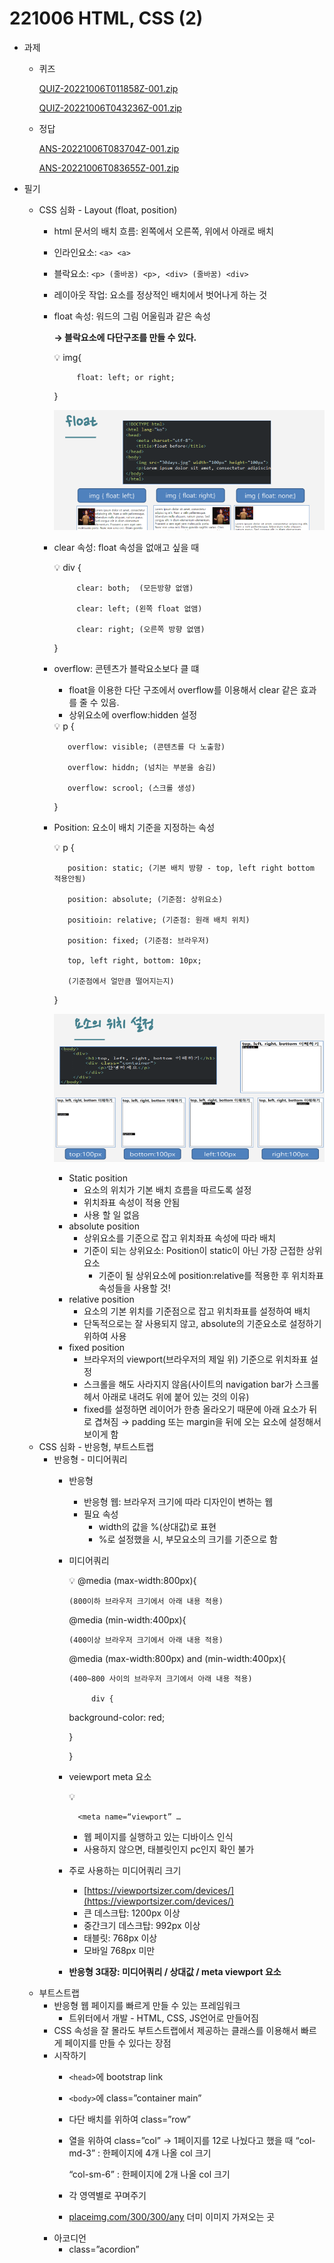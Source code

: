 # 221006 HTML, CSS (2)


- 과제
    - 퀴즈
        
        [QUIZ-20221006T011858Z-001.zip](221006%20HTML,%20CSS%20(2)%2098b82b067bd44257bb835a4b115ace73/QUIZ-20221006T011858Z-001.zip)
        
        [QUIZ-20221006T043236Z-001.zip](221006%20HTML,%20CSS%20(2)%2098b82b067bd44257bb835a4b115ace73/QUIZ-20221006T043236Z-001.zip)
        
    - 정답
        
        [ANS-20221006T083704Z-001.zip](221006%20HTML,%20CSS%20(2)%2098b82b067bd44257bb835a4b115ace73/ANS-20221006T083704Z-001.zip)
        
        [ANS-20221006T083655Z-001.zip](221006%20HTML,%20CSS%20(2)%2098b82b067bd44257bb835a4b115ace73/ANS-20221006T083655Z-001.zip)
        
- 필기
    - CSS 심화 - Layout (float, position)
        - html 문서의 배치 흐름: 왼쪽에서 오른쪽, 위에서 아래로 배치
        - 인라인요소: `<a> <a>`
        - 블락요소: `<p> (줄바꿈) <p>, <div> (줄바꿈) <div>`
        - 레이아웃 작업: 요소를 정상적인 배치에서 벗어나게 하는 것
        - float 속성: 워드의 그림 어울림과 같은 속성
            
            **→ 블락요소에 다단구조를 만들 수 있다.**
            
            <aside>
            💡 img{
            
                   float: left; or right;
            
            }
            
            </aside>
            
            ![Untitled](221006%20HTML,%20CSS%20(2)%2098b82b067bd44257bb835a4b115ace73/Untitled.png)
            
        - clear 속성: float 속성을 없애고 싶을 때
            
            <aside>
            💡 div {
            
                   clear: both;  (모든방향 없앰)
            
                   clear: left; (왼쪽 float 없앰)
            
                   clear: right; (오른쪽 방향 없앰)
            
            }
            
            </aside>
            
        - overflow: 콘텐츠가 블락요소보다 클 떄
            - float을 이용한 다단 구조에서 overflow를 이용해서 clear 같은 효과를 줄 수 있음.
            - 상위요소에 overflow:hidden 설정
            
            <aside>
            💡 p {
            
                 overflow: visible; (콘텐츠를 다 노출함)
            
                 overflow: hiddn; (넘치는 부분을 숨김)
            
                 overflow: scrool; (스크롤 생성)
            
            }
            
            </aside>
            
        - Position: 요소이 배치 기준을 지정하는 속성
            
            <aside>
            💡 p {
            
                 position: static; (기본 배치 방향 - top, left right bottom 적용안됨)
            
                 position: absolute; (기준점: 상위요소)
            
                 positioin: relative; (기준점: 원래 배치 위치)
            
                 position: fixed; (기준점: 브라우저)
            
                 top, left right, bottom: 10px; 
            
                 (기준점에서 얼만큼 떨어지는지)
            
            }
            
            </aside>
            
            ![Untitled](221006%20HTML,%20CSS%20(2)%2098b82b067bd44257bb835a4b115ace73/Untitled%201.png)
            
            - Static position
                - 요소의 위치가 기본 배치 흐름을 따르도록 설정
                - 위치좌표 속성이 적용 안됨
                - 사용 할 일 없음
            - absolute position
                - 상위요소를 기준으로 잡고 위치좌표 속성에 따라 배치
                - 기준이 되는 상위요소: Position이 static이 아닌 가장 근접한 상위요소
                    - 기준이 될 상위요소에 position:relative를 적용한 후 위치좌표 속성들을 사용할 것!
            - relative position
                - 요소의 기본 위치를 기준점으로 잡고 위치좌표를 설정하여 배치
                - 단독적으로는 잘 사용되지 않고, absolute의 기준요소로 설정하기 위하여 사용
            - fixed position
                - 브라우저의 viewport(브라우저의 제일 위) 기준으로 위치좌표 설정
                - 스크롤을 해도 사라지지 않음(사이트의 navigation bar가 스크롤헤서 아래로 내려도 위에 붙어 있는 것의 이유)
                - fixed를 설정하면 레이어가 한층 올라오기 때문에 아래 요소가 뒤로 겹쳐짐 → padding 또는 margin을 뒤에 오는 요소에 설정해서 보이게 함
    - CSS 심화 - 반응형, 부트스트랩
        - 반응형 - 미디어쿼리
            - 반응형
                - 반응형 웹: 브라우저 크기에 따라 디자인이 변하는 웹
                - 필요 속성
                    - width의 값을 %(상대값)로 표현
                    - %로 설정했을 시, 부모요소의 크기를 기준으로 함
            - 미디어쿼리
                
                <aside>
                💡 @media (max-width:800px){
                
                  (800이하 브라우저 크기에서 아래 내용 적용)
                
                @media (min-width:400px){ 
                
                  (400이상 브라우저 크기에서 아래 내용 적용)
                
                @media (max-width:800px) and (min-width:400px){
                
                  (400~800 사이의 브라우저 크기에서 아래 내용 적용)
                
                       div {
                
                background-color: red;
                
                }
                
                }
                
                </aside>
                
            - veiewport meta 요소
                
                <aside>
                💡 <head>
                
                    <meta name=“viewport” …
                
                </aside>
                
                - 웹 페이지를 실행하고 있는 디바이스 인식
                - 사용하지 않으면, 태블릿인지 pc인지 확인 불가
            - 주로 사용하는 미디어쿼리 크기
                - [https://viewportsizer.com/devices/](https://viewportsizer.com/devices/)
                - 큰 데스크탑: 1200px 이상
                - 중간크기 데스크탑: 992px 이상
                - 태블릿: 768px 이상
                - 모바일 768px 미만
            - **반응형 3대장: 미디어쿼리 / 상대값 / meta viewport 요소**
    - 부트스트랩
        - 반응형 웹 페이지를 빠르게 만들 수 있는 프레임워크
            - 트위터에서 개발 - HTML, CSS, JS언어로  만들어짐
        - CSS 속성을 잘 몰라도 부트스트랩에서 제공하는 클래스를 이용해서 빠르게 페이지를 만들 수 있다는 장점
        - 시작하기
            - `<head>`에 bootstrap link
            - `<body>`에 class=”container main”
            - 다단 배치를 위하여 class=”row”
            - 열을 위하여 class=”col” → 1페이지를 12로 나눴다고 했을 때 “col-md-3” : 한페이지에 4개 나올 col 크기
                
                “col-sm-6” : 한페이지에 2개 나올 col 크기
                
            - 각 영역별로 꾸며주기
            - [placeimg.com/300/300/any](http://placeimg.com/300/300/any) 더미 이미지 가져오는 곳
        - 아코디언
            - class=”acordion”
